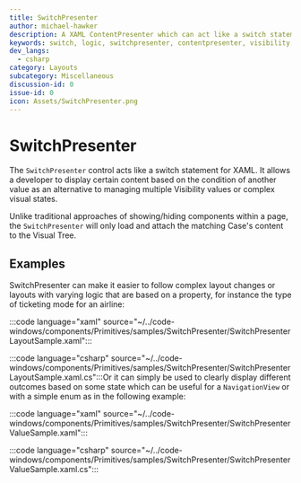 ```yaml
---
title: SwitchPresenter
author: michael-hawker
description: A XAML ContentPresenter which can act like a switch statement for showing different UI based on a condition.
keywords: switch, logic, switchpresenter, contentpresenter, visibility, triggers, converters
dev_langs:
  - csharp
category: Layouts
subcategory: Miscellaneous
discussion-id: 0
issue-id: 0
icon: Assets/SwitchPresenter.png
---
```


# SwitchPresenter

The `SwitchPresenter` control acts like a switch statement for XAML. It allows a developer to display certain content based on the condition of another value as an alternative to managing multiple Visibility values or complex visual states.

Unlike traditional approaches of showing/hiding components within a page, the `SwitchPresenter` will only load and attach the matching Case's content to the Visual Tree.

## Examples

SwitchPresenter can make it easier to follow complex layout changes or layouts with varying logic that are based on a property, for instance the type of ticketing mode for an airline:

:::code language="xaml" source="~/../code-windows/components/Primitives/samples/SwitchPresenter/SwitchPresenterLayoutSample.xaml":::

:::code language="csharp" source="~/../code-windows/components/Primitives/samples/SwitchPresenter/SwitchPresenterLayoutSample.xaml.cs":::Or it can simply be used to clearly display different outcomes based on some state which can be useful for a `NavigationView` or with a simple enum as in the following example:

:::code language="xaml" source="~/../code-windows/components/Primitives/samples/SwitchPresenter/SwitchPresenterValueSample.xaml":::

:::code language="csharp" source="~/../code-windows/components/Primitives/samples/SwitchPresenter/SwitchPresenterValueSample.xaml.cs":::
